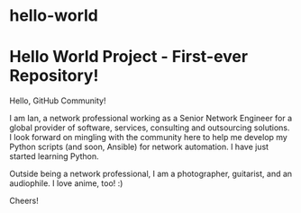 # hello-world
Hello World Project - First-ever Repository!
============================================

Hello, GitHub Community!

I am Ian, a network professional working as a Senior Network Engineer for a global provider of software, services, consulting and outsourcing solutions. I look forward on mingling with the community here to help me develop my Python scripts (and soon, Ansible) for network automation. I have just started learning Python.

Outside being a network professional, I am a photographer, guitarist, and an audiophile. I love anime, too! :)

Cheers!
